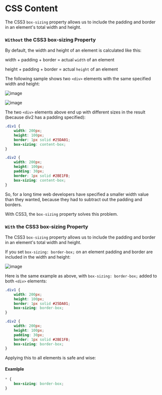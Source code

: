 # CSS Content
The CSS3 ```box-sizing``` property allows us to include the padding and border in an element's total width and height.

### ```Without``` the CSS3 box-sizing Property

By default, the width and height of an element is calculated like this:

width + padding + border = actual ```width``` of an element

height + padding + border = actual ```height``` of an element

The following sample shows two ```<div>``` elements with the same specified width and height:

![image](https://user-images.githubusercontent.com/6780840/29966321-080ad732-8f2f-11e7-904b-1820d5daf165.png)

![image](https://user-images.githubusercontent.com/6780840/29966336-1747606c-8f2f-11e7-9d2b-220b44281830.png)

The two ```<div>``` elements above end up with different sizes in the result (because div2 has a padding specified):

```css
.div1 {
    width: 200px;
    height: 100px;
    border: 1px solid #25DA01;
    box-sizing: content-box;
}

.div2 {
    width: 200px;
    height: 100px;
    padding: 30px;
    border: 1px solid #2BE1FB;
    box-sizing: content-box;
}
```

So, for a long time web developers have specified a smaller width value than they wanted, because they had to subtract out the padding and borders.

With CSS3, the ```box-sizing``` property solves this problem.

### ```With``` the CSS3 box-sizing Property

The CSS3 ```box-sizing``` property allows us to include the padding and border in an element's total width and height.

If you set ```box-sizing: border-box;``` on an element padding and border are included in the width and height:


![image](https://user-images.githubusercontent.com/6780840/29966520-e2eae7d4-8f2f-11e7-9b89-0f7c0693cd7f.png)

Here is the same example as above, with ```box-sizing: border-box;``` added to both ```<div>``` elements:

```css
.div1 {
    width: 200px;
    height: 100px;
    border: 1px solid #25DA01;
    box-sizing: border-box;
}

.div2 {
    width: 200px;
    height: 100px;
    padding: 30px;
    border: 1px solid #2BE1FB;
    box-sizing: border-box;
}
```

Applying this to all elements is safe and wise:

#### Examlple

```css
* {
    box-sizing: border-box;
}
```